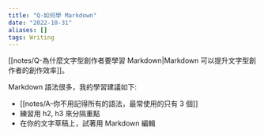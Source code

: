 ```yaml
---
title: "Q-如何學 Markdown"
date: "2022-10-31"
aliases: []
tags: Writing
---
```


[[notes/Q-為什麼文字型創作者要學習 Markdown|Markdown 可以提升文字型創作者的創作效率]]。

Markdown 語法很多，我的學習建議如下: 
- [[notes/A-你不用記得所有的語法，最常使用的只有 3 個]]
- 練習用 h2, h3 來分隔重點
- 在你的文字草稿上，試著用 Markdown 編輯